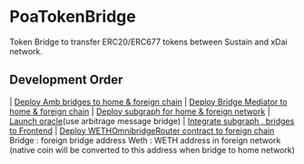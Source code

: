 # PoaTokenBridge
 Token Bridge to transfer ERC20/ERC677 tokens between Sustain and xDai network.

## Development Order

| [Deploy Amb bridges to home & foreign chain](tokenbridge/contract/README.md)
| [Deploy Bridge Mediator to home & foreign chain](bridge-contracts/README.md)
| [Deploy subgraph for home & foreign network](subgraph/README.md)
| [Launch oracle](tokenbridge/oracle/README.md)(use arbitrage message bridge)
| [Integrate subgraph , bridges to Frontend](dapp/README.md)
| [Deploy WETHOmnibridgeRouter contract to foreign chain](WETHOmnibridgeRouter.sol)
    Bridge : foreign bridge address
    Weth : WETH address in foreign network (native coin will be converted to this address when bridge to home network)
